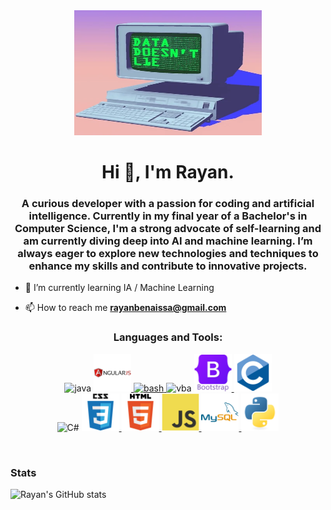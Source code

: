 <div align="center">
  <img src="https://github.com/xxPHDEVxx/xxPHDEVxx/blob/main/header.webp" alt="MasterHead" width="300" height="200" />
</div>

<h1 align="center">Hi 👋, I'm Rayan.</h1>
<h3 align="center">
  A curious developer with a passion for coding and artificial intelligence. Currently in my final year of a Bachelor's in Computer Science, I'm a strong advocate of self-learning and   am currently diving deep into AI and machine learning. I’m always eager to explore new technologies and techniques to enhance my skills and contribute to innovative projects.
</h3>


- 🔭 I’m currently learning IA / Machine Learning

- 📫 How to reach me **rayanbenaissa@gmail.com**


<h3 align="center">Languages and Tools:</h3>
<p align="center"> 
  <a><img src="https://cdn.jsdelivr.net/gh/devicons/devicon@latest/icons/java/java-plain-wordmark.svg" alt="java" width="60" height="60" /></a>
  <a href="https://angular.io" target="_blank" rel="noreferrer"> <img src="https://raw.githubusercontent.com/devicons/devicon/master/icons/angularjs/angularjs-original-wordmark.svg"        alt="angularjs" width="60" height="60"/> </a>
  <a href="https://www.gnu.org/software/bash/" target="_blank" rel="noreferrer"> <img src="https://www.vectorlogo.zone/logos/gnu_bash/gnu_bash-icon.svg" alt="bash" width="60"               height="60"/> </a> 
  <a> <img src="https://cdn.jsdelivr.net/gh/devicons/devicon@latest/icons/visualbasic/visualbasic-original.svg" alt="vba" width="60" height="60"/> </a>
  <a href="https://getbootstrap.com" target="_blank" rel="noreferrer"> <img src="https://raw.githubusercontent.com/devicons/devicon/master/icons/bootstrap/bootstrap-original-wordmark.svg" alt="bootstrap" width="60" height="60"/> </a> 
  <a href="https://www.cprogramming.com/" target="_blank" rel="noreferrer"> <img src="https://raw.githubusercontent.com/devicons/devicon/master/icons/c/c-original.svg" alt="c" width="60" height="60"/> 
  <br>
  <a> <img src="https://cdn.jsdelivr.net/gh/devicons/devicon@latest/icons/csharp/csharp-original.svg" alt="C#" width="60" height="60"/> </a>
  <a href="https://www.w3schools.com/css/" target="_blank" rel="noreferrer"> <img src="https://raw.githubusercontent.com/devicons/devicon/master/icons/css3/css3-original-wordmark.svg"      alt="css3" width="60" height="60"/> </a> 
  <a href="https://www.w3.org/html/" target="_blank" rel="noreferrer"> <img src="https://raw.githubusercontent.com/devicons/devicon/master/icons/html5/html5-original-wordmark.svg"          alt="html5" width="60" height="60"/> </a> 
  <a href="https://developer.mozilla.org/en-US/docs/Web/JavaScript" target="_blank" rel="noreferrer"> <img src="https://raw.githubusercontent.com/devicons/devicon/master/icons/javascript/javascript-original.svg" alt="javascript" width="60" height="60"/> </a> 
  <a href="https://www.mysql.com/" target="_blank" rel="noreferrer"> <img src="https://raw.githubusercontent.com/devicons/devicon/master/icons/mysql/mysql-original-wordmark.svg" alt="mysql" width="60" height="60"/> </a> 
  <a href="https://www.python.org" target="_blank" rel="noreferrer"> <img src="https://raw.githubusercontent.com/devicons/devicon/master/icons/python/python-original.svg" alt="python" width="60" height="60"/> </a>   </p>

<br/>

<h3>Stats</h3>

  ![Rayan's GitHub stats](https://github-readme-stats.vercel.app/api?username=xxPHDEVxx&show_icons=true&theme=transparent)
